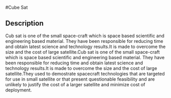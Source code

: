 #Cube Sat
## Description
Cub sat  is one of  the small space-craft which is space based scientific and engineering based material. They have been responsible for reducing time and obtain latest science and technology results.It is made to overcome the size and the cost of large satellite.Cub sat  is one of  the small space-craft which is space based scientific and engineering based material. They have been responsible for reducing time and obtain latest science and technology results.It is made to overcome the size and the cost of large satellite.They used to demostrate spacecraft technologies that are targeted for use in small satellite or that present questionable feasibility and are unlikely to justify the cost of a larger satellite and minimize cost of deployment.